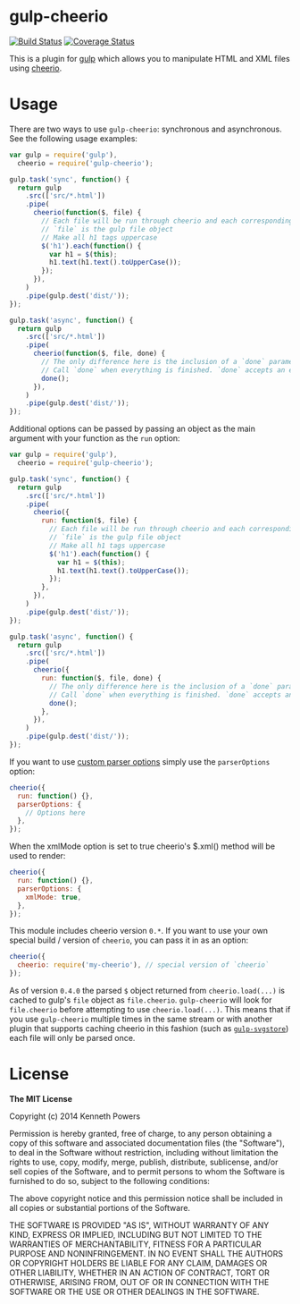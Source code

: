 # gulp-cheerio

[![Build Status](https://travis-ci.org/KenPowers/gulp-cheerio.svg?branch=master)](https://travis-ci.org/KenPowers/gulp-cheerio) [![Coverage Status](https://coveralls.io/repos/KenPowers/gulp-cheerio/badge.svg?branch=master)](https://coveralls.io/r/KenPowers/gulp-cheerio?branch=master)

This is a plugin for [gulp][gulp] which allows you to manipulate HTML and XML files
using [cheerio][cheerio].

# Usage

There are two ways to use `gulp-cheerio`: synchronous and asynchronous. See
the following usage examples:

```js
var gulp = require('gulp'),
  cheerio = require('gulp-cheerio');

gulp.task('sync', function() {
  return gulp
    .src(['src/*.html'])
    .pipe(
      cheerio(function($, file) {
        // Each file will be run through cheerio and each corresponding `$` will be passed here.
        // `file` is the gulp file object
        // Make all h1 tags uppercase
        $('h1').each(function() {
          var h1 = $(this);
          h1.text(h1.text().toUpperCase());
        });
      }),
    )
    .pipe(gulp.dest('dist/'));
});

gulp.task('async', function() {
  return gulp
    .src(['src/*.html'])
    .pipe(
      cheerio(function($, file, done) {
        // The only difference here is the inclusion of a `done` parameter.
        // Call `done` when everything is finished. `done` accepts an error if applicable.
        done();
      }),
    )
    .pipe(gulp.dest('dist/'));
});
```

Additional options can be passed by passing an object as the main argument
with your function as the `run` option:

```js
var gulp = require('gulp'),
  cheerio = require('gulp-cheerio');

gulp.task('sync', function() {
  return gulp
    .src(['src/*.html'])
    .pipe(
      cheerio({
        run: function($, file) {
          // Each file will be run through cheerio and each corresponding `$` will be passed here.
          // `file` is the gulp file object
          // Make all h1 tags uppercase
          $('h1').each(function() {
            var h1 = $(this);
            h1.text(h1.text().toUpperCase());
          });
        },
      }),
    )
    .pipe(gulp.dest('dist/'));
});

gulp.task('async', function() {
  return gulp
    .src(['src/*.html'])
    .pipe(
      cheerio({
        run: function($, file, done) {
          // The only difference here is the inclusion of a `done` parameter.
          // Call `done` when everything is finished. `done` accepts an error if applicable.
          done();
        },
      }),
    )
    .pipe(gulp.dest('dist/'));
});
```

If you want to use [custom parser options][cpo] simply use the `parserOptions`
option:

```js
cheerio({
  run: function() {},
  parserOptions: {
    // Options here
  },
});
```

When the xmlMode option is set to true cheerio's \$.xml() method will be used to render:

```js
cheerio({
  run: function() {},
  parserOptions: {
    xmlMode: true,
  },
});
```

This module includes cheerio version `0.*`. If you want to use your own
special build / version of `cheerio`, you can pass it in as an option:

```js
cheerio({
  cheerio: require('my-cheerio'), // special version of `cheerio`
});
```

As of version `0.4.0` the parsed `$` object returned from `cheerio.load(...)`
is cached to gulp's `file` object as `file.cheerio`. `gulp-cheerio` will look
for `file.cheerio` before attempting to use `cheerio.load(...)`. This means
that if you use `gulp-cheerio` multiple times in the same stream or with
another plugin that supports caching cheerio in this fashion (such as
[`gulp-svgstore`][gulpsvg]) each file will only be parsed once.

# License

**The MIT License**

Copyright (c) 2014 Kenneth Powers

Permission is hereby granted, free of charge, to any person obtaining a copy
of this software and associated documentation files (the "Software"), to deal
in the Software without restriction, including without limitation the rights
to use, copy, modify, merge, publish, distribute, sublicense, and/or sell
copies of the Software, and to permit persons to whom the Software is
furnished to do so, subject to the following conditions:

The above copyright notice and this permission notice shall be included in all
copies or substantial portions of the Software.

THE SOFTWARE IS PROVIDED "AS IS", WITHOUT WARRANTY OF ANY KIND, EXPRESS OR
IMPLIED, INCLUDING BUT NOT LIMITED TO THE WARRANTIES OF MERCHANTABILITY,
FITNESS FOR A PARTICULAR PURPOSE AND NONINFRINGEMENT. IN NO EVENT SHALL THE
AUTHORS OR COPYRIGHT HOLDERS BE LIABLE FOR ANY CLAIM, DAMAGES OR OTHER
LIABILITY, WHETHER IN AN ACTION OF CONTRACT, TORT OR OTHERWISE, ARISING FROM,
OUT OF OR IN CONNECTION WITH THE SOFTWARE OR THE USE OR OTHER DEALINGS IN THE
SOFTWARE.

[gulp]: http://gulpjs.com/ 'gulp.js'
[cheerio]: https://github.com/MatthewMueller/cheerio 'cheerio'
[cpo]: https://github.com/cheeriojs/cheerio#loading 'Cheerio Load Options'
[gulpsvg]: https://github.com/w0rm/gulp-svgstore 'gulp-svgstore'
[npm]: https://github.com/npm/npm/issues/6565 'npm issue 6565'

